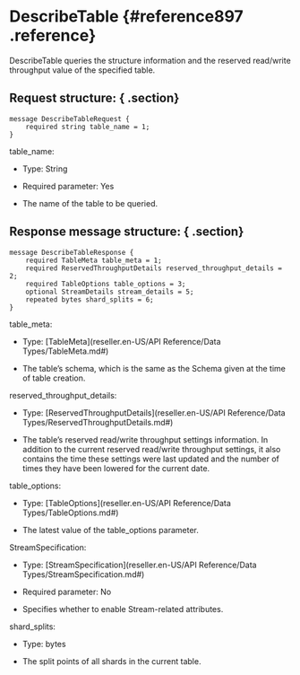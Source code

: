 # DescribeTable {#reference897 .reference}

DescribeTable queries the structure information and the reserved read/write throughput value of the specified table.

## Request structure: { .section}

```language-pb
message DescribeTableRequest {
    required string table_name = 1;
}

```

table\_name:

-   Type: String

-   Required parameter: Yes

-   The name of the table to be queried.


## Response message structure: { .section}

```language-pb
message DescribeTableResponse {
    required TableMeta table_meta = 1;
    required ReservedThroughputDetails reserved_throughput_details = 2;
    required TableOptions table_options = 3;
    optional StreamDetails stream_details = 5;
    repeated bytes shard_splits = 6;
}

```

table\_meta:

-   Type: [TableMeta](reseller.en-US/API Reference/Data Types/TableMeta.md#) 

-   The table’s schema, which is the same as the Schema given at the time of table creation.


reserved\_throughput\_details:

-   Type: [ReservedThroughputDetails](reseller.en-US/API Reference/Data Types/ReservedThroughputDetails.md#) 

-   The table’s reserved read/write throughput settings information. In addition to the current reserved read/write throughput settings, it also contains the time these settings were last updated and the number of times they have been lowered for the current date.


table\_options:

-   Type: [TableOptions](reseller.en-US/API Reference/Data Types/TableOptions.md#) 

-   The latest value of the table\_options parameter.


StreamSpecification:

-   Type: [StreamSpecification](reseller.en-US/API Reference/Data Types/StreamSpecification.md#)

-   Required parameter: No

-   Specifies whether to enable Stream-related attributes.


shard\_splits:

-   Type: bytes

-   The split points of all shards in the current table.


